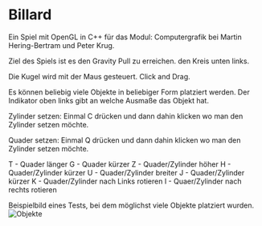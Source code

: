 # Billard
Ein Spiel mit OpenGL in C++ für das Modul: Computergrafik bei Martin Hering-Bertram und Peter Krug.

Ziel des Spiels ist es den Gravity Pull zu erreichen. den Kreis unten links.

Die Kugel wird mit der Maus gesteuert. Click and Drag.

Es können beliebig viele Objekte in beliebiger Form platziert werden.
Der Indikator oben links gibt an welche Ausmaße das Objekt hat.

Zylinder setzen: Einmal C drücken und dann dahin klicken wo man den Zylinder setzen möchte.

Quader setzen: Einmal Q drücken und dann dahin klicken wo man den Zylinder setzen möchte.

T - Quader länger				G - Quader kürzer
Z - Quader/Zylinder höher			H - Quader/Zylinder kürzer
U - Quader/Zylinder breiter			J - Quader/Zylinder kürzer
K - Quader/Zylinder nach Links rotieren		 I - Quaer/Zylinder nach rechts rotieren

Beispielbild eines Tests, bei dem möglichst viele Objekte platziert wurden.
![Objekte](http://i.imgur.com/nGUuM73.png)
